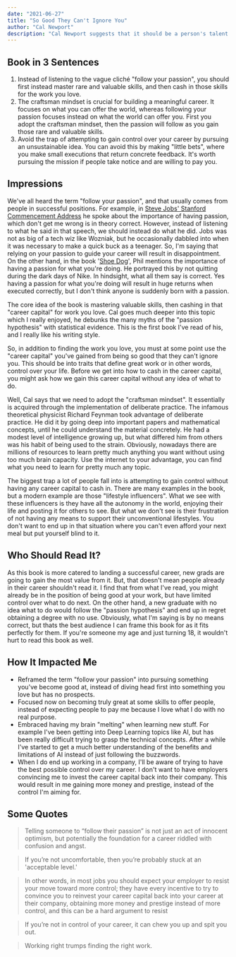 ```yaml
---
date: "2021-06-27"
title: "So Good They Can't Ignore You"
author: "Cal Newport"
description: "Cal Newport suggests that it should be a person's talent and skill - and not necessarily their passion - that determines their career path. Newport presents compelling scientific and contemporary case study evidence that the key to one's career success is to find out what you do well, then to put all of your efforts into that direction."
---
```


## Book in 3 Sentences

1. Instead of listening to the vague cliché "follow your passion", you should first instead master rare and valuable skills, and then cash in those skills for the work you love.
2. The craftsman mindset is crucial for building a meaningful career. It focuses on what you can offer the world, whereas following your passion focuses instead on what the world can offer you. First you adopt the craftsman mindset, then the passion will follow as you gain those rare and valuable skills.
3. Avoid the trap of attempting to gain control over your career by pursuing an unsustainable idea. You can avoid this by making "little bets", where you make small executions that return concrete feedback. It's worth pursuing the mission if people take notice and are willing to pay you.

## Impressions

We've all heard the term "follow your passion", and that usually comes from people in successful positions. For example, in [Steve Jobs' Stanford Commencement Address](https://youtu.be/UF8uR6Z6KLc) he spoke about the importance of having passion, which don't get me wrong is in theory correct. However, instead of listening to what he said in that speech, we should instead do what he did. Jobs was not as big of a tech wiz like Wozniak, but he occasionally dabbled into when it was necessary to make a quick buck as a teenager. So, I'm saying that relying on your passion to guide your career will result in disappointment. On the other hand, in the book '[Shoe Dog](https://parsam.io/notes/shoe-dog)', Phil mentions the importance of having a passion for what you're doing. He portrayed this by not quitting during the dark days of Nike. In hindsight, what all them say is correct. Yes having a passion for what you're doing will result in huge returns when executed correctly, but I don't think anyone is suddenly born with a passion.

The core idea of the book is mastering valuable skills, then cashing in that "career capital" for work you love. Cal goes much deeper into this topic which I really enjoyed, he debunks the many myths of the "passion hypothesis" with statistical evidence. This is the first book I've read of his, and I really like his writing style.

So, in addition to finding the work you love, you must at some point use the "career capital" you've gained from being so good that they can't ignore you. This should be into traits that define great work or in other words, control over your life. Before we get into how to cash in the career capital, you might ask how we gain this career capital without any idea of what to do.

Well, Cal says that we need to adopt the "craftsman mindset". It essentially is acquired through the implementation of deliberate practice. The infamous theoretical physicist Richard Feynman took advantage of deliberate practice. He did it by going deep into important papers and mathematical concepts, until he could understand the material concretely. He had a modest level of intelligence growing up, but what differed him from others was his habit of being used to the strain. Obviously, nowadays there are millions of resources to learn pretty much anything you want without using too much brain capacity. Use the internet to your advantage, you can find what you need to learn for pretty much any topic.

The biggest trap a lot of people fall into is attempting to gain control without having any career capital to cash in. There are many examples in the book, but a modern example are those "lifestyle influencers". What we see with these influencers is they have all the autonomy in the world, enjoying their life and posting it for others to see. But what we don't see is their frustration of not having any means to support their unconventional lifestyles. You don't want to end up in that situation where you can't even afford your next meal but put yourself blind to it.

## Who Should Read It?

As this book is more catered to landing a successful career, new grads are going to gain the most value from it. But, that doesn't mean people already in their career shouldn't read it. I find that from what I've read, you might already be in the position of being good at your work, but have limited control over what to do next. On the other hand, a new graduate with no idea what to do would follow the "passion hypothesis" and end up in regret obtaining a degree with no use. Obviously, what I'm saying is by no means correct, but thats the best audience I can frame this book for as it fits perfectly for them. If you're someone my age and just turning 18, it wouldn't hurt to read this book as well.

## How It Impacted Me

- Reframed the term "follow your passion" into pursuing something you've become good at, instead of diving head first into something you love but has no prospects.
- Focused now on becoming truly great at some skills to offer people, instead of expecting people to pay me because I love what I do with no real purpose.
- Embraced having my brain "melting" when learning new stuff. For example I've been getting into Deep Learning topics like AI, but has been really difficult trying to grasp the technical concepts. After a while I've started to get a much better understanding of the benefits and limitations of AI instead of just following the buzzwords.
- When I do end up working in a company, I'll be aware of trying to have the best possible control over my career. I don't want to have employers convincing me to invest the career capital back into their company. This would result in me gaining more money and prestige, instead of the control I'm aiming for.

## Some Quotes

> Telling someone to “follow their passion” is not just an act of innocent optimism, but potentially the foundation for a career riddled with confusion and angst.

> If you’re not uncomfortable, then you’re probably stuck at an 'acceptable level.'

> In other words, in most jobs you should expect your employer to resist your move toward more control; they have every incentive to try to convince you to reinvest your career capital back into your career at their company, obtaining more money and prestige instead of more control, and this can be a hard argument to resist

> If you’re not in control of your career, it can chew you up and spit you out.

> Working right trumps finding the right work.

